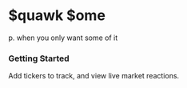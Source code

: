 # $quawk $ome
p. when you only want some of it

### Getting Started

Add tickers to track, and view live market reactions.
